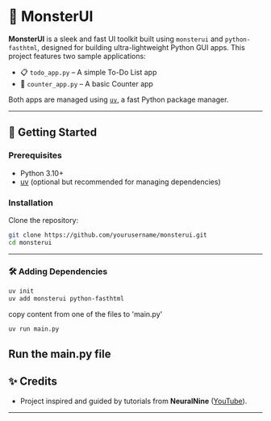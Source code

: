 # 🧟 MonsterUI

**MonsterUI** is a sleek and fast UI toolkit built using `monsterui` and `python-fasthtml`, designed for building ultra-lightweight Python GUI apps. This project features two sample applications:

- 📋 `todo_app.py` – A simple To-Do List app
- 🔢 `counter_app.py` – A basic Counter app

Both apps are managed using [`uv`](https://github.com/astral-sh/uv), a fast Python package manager.

---

## 🚀 Getting Started

### Prerequisites

- Python 3.10+
- [uv](https://github.com/astral-sh/uv) (optional but recommended for managing dependencies)

### Installation

Clone the repository:

```bash
git clone https://github.com/yourusername/monsterui.git
cd monsterui

```

---

### 🛠️ Adding Dependencies

```bash
uv init
uv add monsterui python-fasthtml
```

copy content from one of the files to 'main.py'

```bash
uv run main.py
```
Run the main.py file
---

## ✨ Credits

- Project inspired and guided by tutorials from **NeuralNine** ([YouTube](https://www.youtube.com/feed/subscriptions/UC8wZnXYK_CGKlBcZp-GxYPA)).

---

